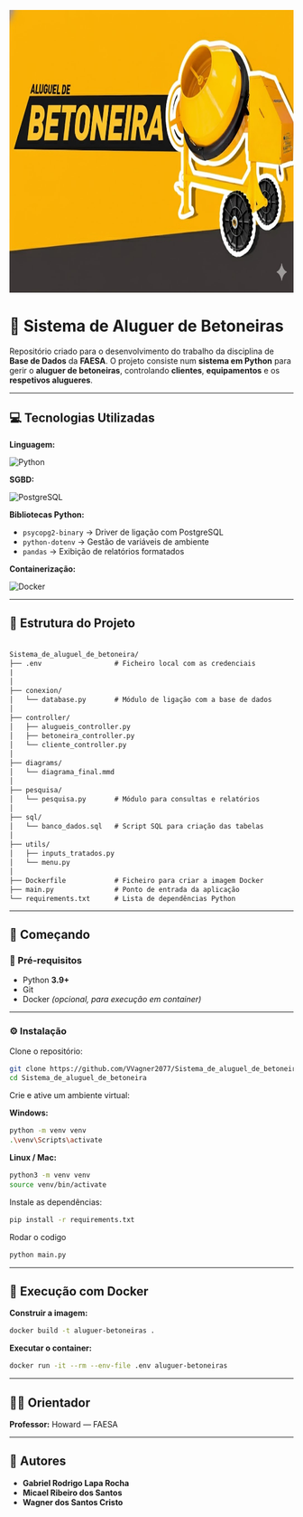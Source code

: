 
<p align="center">
  <img src="./assets/banner.jpg" alt="Sistema de Aluguer de Betoneiras" height="500">
</p>

# 🧱 Sistema de Aluguer de Betoneiras

Repositório criado para o desenvolvimento do trabalho da disciplina de **Base de Dados** da **FAESA**.
O projeto consiste num **sistema em Python** para gerir o **aluguer de betoneiras**, controlando **clientes**, **equipamentos** e os **respetivos alugueres**.

---

## 💻 Tecnologias Utilizadas

**Linguagem:**

<img src="https://img.shields.io/badge/Python-3.9+-blue?logo=python&logoColor=white" alt="Python">

**SGBD:**

<img src="https://img.shields.io/badge/PostgreSQL-15-blue?logo=postgresql&logoColor=white" alt="PostgreSQL">

**Bibliotecas Python:**

* `psycopg2-binary` → Driver de ligação com PostgreSQL
* `python-dotenv` → Gestão de variáveis de ambiente
* `pandas` → Exibição de relatórios formatados

**Containerização:**

<img src="https://img.shields.io/badge/Docker-Suportado-2496ED?logo=docker&logoColor=white" alt="Docker">

---

## 📂 Estrutura do Projeto

```

Sistema_de_aluguel_de_betoneira/
├── .env                  # Ficheiro local com as credenciais
|
│
├── conexion/
│   └── database.py       # Módulo de ligação com a base de dados
│
├── controller/
│   ├── alugueis_controller.py
│   ├── betoneira_controller.py
│   └── cliente_controller.py
│
├── diagrams/
│   └── diagrama_final.mmd
│
├── pesquisa/
│   └── pesquisa.py       # Módulo para consultas e relatórios
│
├── sql/
│   └── banco_dados.sql   # Script SQL para criação das tabelas
│
├── utils/
│   ├── inputs_tratados.py
│   └── menu.py
│
├── Dockerfile            # Ficheiro para criar a imagem Docker
├── main.py               # Ponto de entrada da aplicação
└── requirements.txt      # Lista de dependências Python

````

---

## 🚀 Começando

### 🧩 Pré-requisitos

* Python **3.9+**
* Git
* Docker *(opcional, para execução em container)*

---

### ⚙️ Instalação

Clone o repositório:

```bash
git clone https://github.com/VVagner2077/Sistema_de_aluguel_de_betoneira.git
cd Sistema_de_aluguel_de_betoneira
````

Crie e ative um ambiente virtual:

**Windows:**

```bash
python -m venv venv
.\venv\Scripts\activate
```

**Linux / Mac:**

```bash
python3 -m venv venv
source venv/bin/activate
```

Instale as dependências:

```bash
pip install -r requirements.txt
```

Rodar o codigo
```bash
python main.py
```
---

## 🐳 Execução com Docker

**Construir a imagem:**

```bash
docker build -t aluguer-betoneiras .
```

**Executar o container:**

```bash
docker run -it --rm --env-file .env aluguer-betoneiras
```

---

## 👨‍🏫 Orientador

**Professor:** Howard — FAESA

---

## 👥 Autores

* **Gabriel Rodrigo Lapa Rocha**
* **Micael Ribeiro dos Santos**
* **Wagner dos Santos Cristo**
